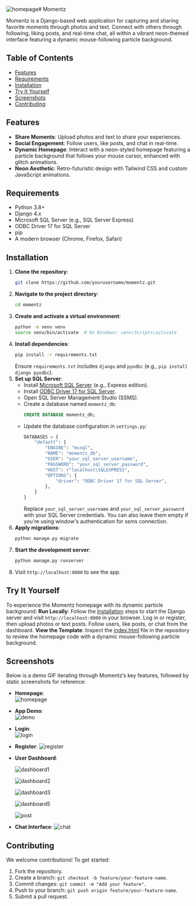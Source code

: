 ![homepage](https://github.com/user-attachments/assets/371d3eda-64e3-417c-9f77-090245bb4e78)# Momentz

Momentz is a Django-based web application for capturing and sharing favorite moments through photos and text. Connect with others through following, liking posts, and real-time chat, all within a vibrant neon-themed interface featuring a dynamic mouse-following particle background.

## Table of Contents
- [Features](#features)
- [Requirements](#requirements)
- [Installation](#installation)
- [Try It Yourself](#try-it-yourself)
- [Screenshots](#screenshots)
- [Contributing](#contributing)


## Features
- **Share Moments**: Upload photos and text to share your experiences.
- **Social Engagement**: Follow users, like posts, and chat in real-time.
- **Dynamic Homepage**: Interact with a neon-styled homepage featuring a particle background that follows your mouse cursor, enhanced with glitch animations.
- **Neon Aesthetic**: Retro-futuristic design with Tailwind CSS and custom JavaScript animations.


## Requirements
- Python 3.8+
- Django 4.x
- Microsoft SQL Server (e.g., SQL Server Express)
- ODBC Driver 17 for SQL Server
- pip
- A modern browser (Chrome, Firefox, Safari)


## Installation
1. **Clone the repository**:
   ```bash
   git clone https://github.com/yourusername/momentz.git
   ```
2. **Navigate to the project directory**:
   ```bash
   cd momentz
   ```
3. **Create and activate a virtual environment**:
   ```bash
   python -m venv venv
   source venv/bin/activate  # On Windows: venv\Scripts\activate
   ```
4. **Install dependencies**:
   ```bash
   pip install -r requirements.txt
   ```
   Ensure `requirements.txt` includes `django` and `pyodbc` (e.g., `pip install django pyodbc`).
5. **Set up SQL Server**:
   - Install [Microsoft SQL Server](https://www.microsoft.com/en-us/sql-server/sql-server-downloads) (e.g., Express edition).
   - Install [ODBC Driver 17 for SQL Server](https://docs.microsoft.com/en-us/sql/connect/odbc/download-odbc-driver-for-sql-server).
   - Open SQL Server Management Studio (SSMS).
   - Create a database named `momentz_db`:
     ```sql
     CREATE DATABASE momentz_db;
     ```
   - Update the database configuration in `settings.py`:
     ```python
     DATABASES = {
         "default": {
             "ENGINE": "mssql",
             "NAME": "momentz_db",
             "USER": "your_sql_server_username",
             "PASSWORD": "your_sql_server_password",
             "HOST": r"localhost\SQLEXPRESS",
             "OPTIONS": {
                 "driver": "ODBC Driver 17 for SQL Server",
             },
         }
     }
     ```
     Replace `your_sql_server_username` and `your_sql_server_password` with your SQL Server credentials. You can also leave them empty if you're using window's authentication for ssms connection.
6. **Apply migrations**:
   ```bash
   python manage.py migrate
   ```
7. **Start the development server**:
   ```bash
   python manage.py runserver
   ```
8. Visit `http://localhost:8000` to see the app.


## Try It Yourself
To experience the Momentz homepage with its dynamic particle background:
**Run Locally**: Follow the [Installation](#installation) steps to start the Django server and visit `http://localhost:8000` in your browser. Log in or register, then upload photos or text posts. Follow users, like posts, or chat from the dashboard.
**View the Template**: Inspect the [index.html](https://github.com/Mahrokh-M/Momentz/blob/3c0071900d529deeae6b660944097a7d9d6765ed/templates/users/index.html) file in the repository to review the homepage code with a dynamic mouse-following particle background.

## Screenshots
  Below is a demo GIF iterating through Momentz’s key features, followed by static screenshots for reference:

- **Homepage**:  
![homepage](https://github.com/user-attachments/assets/ded2da10-ae33-466e-ad0e-069cef0f7683)


- **App Demo**:  
![demo](https://github.com/user-attachments/assets/85c285e2-cbdb-4869-a920-e34226673137)


- **Login**:  
  ![login](https://github.com/user-attachments/assets/5118e634-2b67-43d6-9752-ca1e95247a3c)

- **Register**:
  ![register](https://github.com/user-attachments/assets/8dee6aeb-7edb-4d84-9097-3f21a31f335d)

- **User Dashboard**:  

  ![dashboard1](https://github.com/user-attachments/assets/c8686e0b-2ed9-4dad-b46a-5efde50e6f9c)

  ![dashboard2](https://github.com/user-attachments/assets/87a22287-3040-4162-b2fe-bde8aba71785)

  ![dashboard3](https://github.com/user-attachments/assets/43f5bb3f-ca20-4044-8991-2a7e5ed8e4c9)

  ![dashboard5](https://github.com/user-attachments/assets/cf2f2617-79e9-44cf-9e7a-c357fb934106)

  ![post](https://github.com/user-attachments/assets/327cac2f-711d-430f-a948-01de2df63297)

- **Chat Interface**:
  ![chat](https://github.com/user-attachments/assets/16ca2833-d8c0-46f4-bbef-62d637755580)


  

## Contributing
We welcome contributions! To get started:
1. Fork the repository.
2. Create a branch: `git checkout -b feature/your-feature-name`.
3. Commit changes: `git commit -m "Add your feature"`.
4. Push to your branch: `git push origin feature/your-feature-name`.
5. Submit a pull request.

